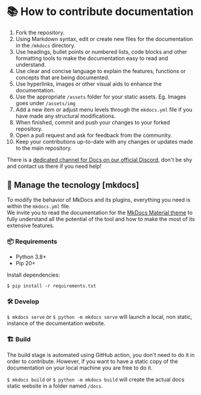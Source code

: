# 📚 How to contribute documentation

1. Fork the repository.
2. Using Markdown syntax, edit or create new files for the documentation in the `/mkdocs` directory.
3. Use headings, bullet points or numbered lists, code blocks and other formatting tools to make the documentation easy to read and understand.
4. Use clear and concise language to explain the features, functions or concepts that are being documented.
5. Use hyperlinks, images or other visual aids to enhance the documentation.
6. Use the appropriate `/assets` folder for your static assets. Eg. Images goes under `/assets/img`
7. Add a new item or adjust menu levels through the `mkdocs.yml` file if you have made any structural modifications.
8. When finished, commit and push your changes to your forked repository.
9. Open a pull request and ask for feedback from the community.
10. Keep your contributions up-to-date with any changes or updates made to the main repository.

There is a [dedicated channel for Docs on our official Discord](https://discord.com/channels/1092359754917089350/1092360068269359206), don't be shy and contact us there if you need help!

## 🤹 Manage the tecnology [mkdocs]

To modify the behavior of MkDocs and its plugins, everything you need is within the `mkdocs.yml` file.  
We invite you to read the documentation for the [MkDocs Material theme](https://squidfunk.github.io/mkdocs-material/reference/) to fully understand all the potential of the tool and how to make the most of its extensive features.

### 📦 Requirements

- Python 3.8+
- Pip 20+

Install dependencies:  

`$ pip install -r requirements.txt`

### 🛠️ Develop

`$ mkdocs serve` or `$ python -m mkdocs serve` will launch a local, non static, instance of the documentation website.

### 🏗️ Build

The build stage is automated using GitHub action, you don't need to do it in order to contribute. However, if you want to have a static copy of the documentation on your local machine you are free to do it.  

`$ mkdocs build` or `$ python -m mkdocs build` will create the actual docs static website in a folder named `/docs`.

